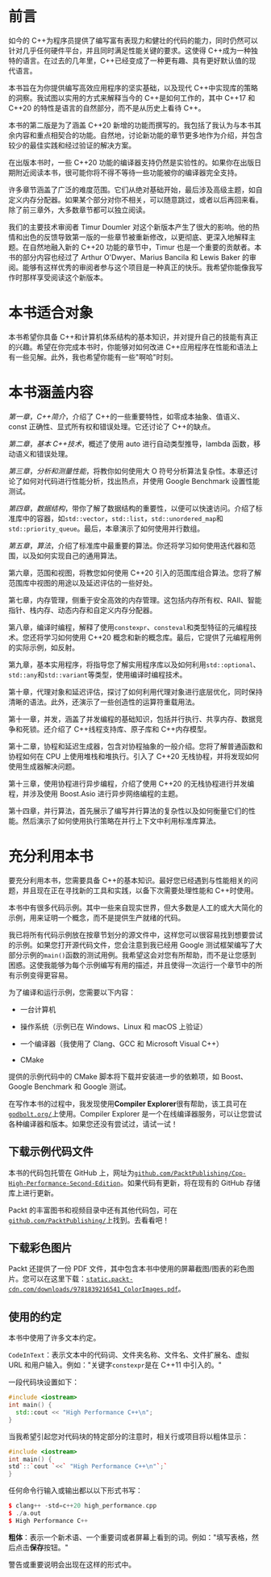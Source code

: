 # 前言

如今的 C++为程序员提供了编写富有表现力和健壮的代码的能力，同时仍然可以针对几乎任何硬件平台，并且同时满足性能关键的要求。这使得 C++成为一种独特的语言。在过去的几年里，C++已经变成了一种更有趣、具有更好默认值的现代语言。

本书旨在为你提供编写高效应用程序的坚实基础，以及现代 C++中实现库的策略的洞察。我试图以实用的方式来解释当今的 C++是如何工作的，其中 C++17 和 C++20 的特性是语言的自然部分，而不是从历史上看待 C++。

本书的第二版是为了涵盖 C++20 新增的功能而撰写的。我包括了我认为与本书其余内容和重点相契合的功能。自然地，讨论新功能的章节更多地作为介绍，并包含较少的最佳实践和经过验证的解决方案。

在出版本书时，一些 C++20 功能的编译器支持仍然是实验性的。如果你在出版日期附近阅读本书，很可能你将不得不等待一些功能被你的编译器完全支持。

许多章节涵盖了广泛的难度范围。它们从绝对基础开始，最后涉及高级主题，如自定义内存分配器。如果某个部分对你不相关，可以随意跳过，或者以后再回来看。除了前三章外，大多数章节都可以独立阅读。

我们的主要技术审阅者 Timur Doumler 对这个新版本产生了很大的影响。他的热情和出色的反馈导致第一版的一些章节被重新修改，以更彻底、更深入地解释主题。在自然地融入新的 C++20 功能的章节中，Timur 也是一个重要的贡献者。本书的部分内容也经过了 Arthur O'Dwyer、Marius Bancila 和 Lewis Baker 的审阅。能够有这样优秀的审阅者参与这个项目是一种真正的快乐。我希望你能像我写作时那样享受阅读这个新版本。

# 本书适合对象

本书希望你具备 C++和计算机体系结构的基本知识，并对提升自己的技能有真正的兴趣。希望在你完成本书时，你能够对如何改进 C++应用程序在性能和语法上有一些见解。此外，我也希望你能有一些"啊哈"时刻。

# 本书涵盖内容

*第一章*，*C++简介*，介绍了 C++的一些重要特性，如零成本抽象、值语义、const 正确性、显式所有权和错误处理。它还讨论了 C++的缺点。

*第二章*，*基本 C++技术*，概述了使用 auto 进行自动类型推导，lambda 函数，移动语义和错误处理。

*第三章*，*分析和测量性能*，将教你如何使用大 O 符号分析算法复杂性。本章还讨论了如何对代码进行性能分析，找出热点，并使用 Google Benchmark 设置性能测试。

*第四章*，*数据结构*，带你了解了数据结构的重要性，以便可以快速访问。介绍了标准库中的容器，如`std::vector`，`std::list`，`std::unordered_map`和`std::priority_queue`。最后，本章演示了如何使用并行数组。

*第五章*，*算法*，介绍了标准库中最重要的算法。你还将学习如何使用迭代器和范围，以及如何实现自己的通用算法。

第六章，范围和视图，将教您如何使用 C++20 引入的范围库组合算法。您将了解范围库中视图的用途以及延迟评估的一些好处。

第七章，内存管理，侧重于安全高效的内存管理。这包括内存所有权、RAII、智能指针、栈内存、动态内存和自定义内存分配器。

第八章，编译时编程，解释了使用`constexpr`、`consteval`和类型特征的元编程技术。您还将学习如何使用 C++20 概念和新的概念库。最后，它提供了元编程用例的实际示例，如反射。

第九章，基本实用程序，将指导您了解实用程序库以及如何利用`std::optional`、`std::any`和`std::variant`等类型，使用编译时编程技术。

第十章，代理对象和延迟评估，探讨了如何利用代理对象进行底层优化，同时保持清晰的语法。此外，还演示了一些创造性的运算符重载用法。

第十一章，并发，涵盖了并发编程的基础知识，包括并行执行、共享内存、数据竞争和死锁。还介绍了 C++线程支持库、原子库和 C++内存模型。

第十二章，协程和延迟生成器，包含对协程抽象的一般介绍。您将了解普通函数和协程如何在 CPU 上使用堆栈和堆执行。引入了 C++20 无栈协程，并将发现如何使用生成器解决问题。

第十三章，使用协程进行异步编程，介绍了使用 C++20 的无栈协程进行并发编程，并涉及使用 Boost.Asio 进行异步网络编程的主题。

第十四章，并行算法，首先展示了编写并行算法的复杂性以及如何衡量它们的性能。然后演示了如何使用执行策略在并行上下文中利用标准库算法。

# 充分利用本书

要充分利用本书，您需要具备 C++的基本知识。最好您已经遇到与性能相关的问题，并且现在正在寻找新的工具和实践，以备下次需要处理性能和 C++时使用。

本书中有很多代码示例。其中一些来自现实世界，但大多数是人工的或大大简化的示例，用来证明一个概念，而不是提供生产就绪的代码。

我已将所有代码示例放在按章节划分的源文件中，这样您可以很容易找到想要尝试的示例。如果您打开源代码文件，您会注意到我已经用 Google 测试框架编写了大部分示例的`main()`函数的测试用例。我希望这会对您有所帮助，而不是让您感到困惑。这使我能够为每个示例编写有用的描述，并且使得一次运行一个章节中的所有示例变得更容易。

为了编译和运行示例，您需要以下内容：

+   一台计算机

+   操作系统（示例已在 Windows、Linux 和 macOS 上验证）

+   一个编译器（我使用了 Clang、GCC 和 Microsoft Visual C++）

+   CMake

提供的示例代码中的 CMake 脚本将下载并安装进一步的依赖项，如 Boost、Google Benchmark 和 Google 测试。

在写作本书的过程中，我发现使用**Compiler Explorer**很有帮助，该工具可在[`godbolt.org/`](https://godbolt.org/)上使用。Compiler Explorer 是一个在线编译器服务，可以让您尝试各种编译器和版本。如果您还没有尝试过，请试一试！

## 下载示例代码文件

本书的代码包托管在 GitHub 上，网址为[`github.com/PacktPublishing/Cpp-High-Performance-Second-Edition`](https://github.com/PacktPublishing/Cpp-High-Performance-Second-Edition)。如果代码有更新，将在现有的 GitHub 存储库上进行更新。

Packt 的丰富图书和视频目录中还有其他代码包，可在[`github.com/PacktPublishing/`](https://github.com/PacktPublishing/)上找到。去看看吧！

## 下载彩色图片

Packt 还提供了一份 PDF 文件，其中包含本书中使用的屏幕截图/图表的彩色图片。您可以在这里下载：[`static.packt-cdn.com/downloads/9781839216541_ColorImages.pdf`](https://static.packt-cdn.com/downloads/9781839216541_ColorImages.pdf)。

## 使用的约定

本书中使用了许多文本约定。

`CodeInText`：表示文本中的代码词、文件夹名称、文件名、文件扩展名、虚拟 URL 和用户输入。例如："关键字`constexpr`是在 C++11 中引入的。"

一段代码块设置如下：

```cpp
#include <iostream>
int main() {
  std::cout << "High Performance C++\n"; 
} 
```

当我希望引起您对代码块的特定部分的注意时，相关行或项目将以粗体显示：

```cpp
#include <iostream>
int main() {
std`::`cout `<<` "High Performance C++\n"`;`
} 
```

任何命令行输入或输出都以以下形式书写：

```cpp
$ clang++ -std=c++20 high_performance.cpp
$ ./a.out
$ High Performance C++ 
```

**粗体**：表示一个新术语、一个重要词或者屏幕上看到的词。例如："填写表格，然后点击**保存**按钮。"

警告或重要说明会出现在这样的形式中。